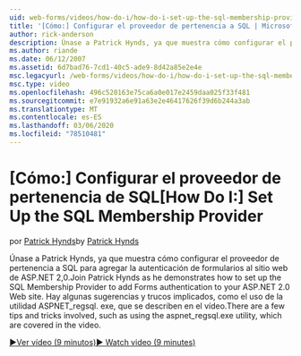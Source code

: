 ```yaml
---
uid: web-forms/videos/how-do-i/how-do-i-set-up-the-sql-membership-provider
title: '[Cómo:] Configurar el proveedor de pertenencia a SQL | Microsoft Docs'
author: rick-anderson
description: Únase a Patrick Hynds, ya que muestra cómo configurar el proveedor de pertenencia a SQL para agregar la autenticación de formularios al sitio web de ASP.NET 2,0. Hay algunos consejos...
ms.author: riande
ms.date: 06/12/2007
ms.assetid: 6d7bad76-7cd1-40c5-ade9-8d42a85e2e4e
msc.legacyurl: /web-forms/videos/how-do-i/how-do-i-set-up-the-sql-membership-provider
msc.type: video
ms.openlocfilehash: 496c520163e75ca6a0e017e2459daa025f33f481
ms.sourcegitcommit: e7e91932a6e91a63e2e46417626f39d6b244a3ab
ms.translationtype: MT
ms.contentlocale: es-ES
ms.lasthandoff: 03/06/2020
ms.locfileid: "78510481"
---
```

# <a name="how-do-i-set-up-the-sql-membership-provider"></a><span data-ttu-id="d3b6d-104">[Cómo:] Configurar el proveedor de pertenencia de SQL</span><span class="sxs-lookup"><span data-stu-id="d3b6d-104">[How Do I:] Set Up the SQL Membership Provider</span></span>

<span data-ttu-id="d3b6d-105">por [Patrick Hynds](https://twitter.com/patrickhynds)</span><span class="sxs-lookup"><span data-stu-id="d3b6d-105">by [Patrick Hynds](https://twitter.com/patrickhynds)</span></span>

<span data-ttu-id="d3b6d-106">Únase a Patrick Hynds, ya que muestra cómo configurar el proveedor de pertenencia a SQL para agregar la autenticación de formularios al sitio web de ASP.NET 2,0.</span><span class="sxs-lookup"><span data-stu-id="d3b6d-106">Join Patrick Hynds as he demonstrates how to set up the SQL Membership Provider to add Forms authentication to your ASP.NET 2.0 Web site.</span></span> <span data-ttu-id="d3b6d-107">Hay algunas sugerencias y trucos implicados, como el uso de la utilidad ASPNET\_regsql. exe, que se describen en el vídeo.</span><span class="sxs-lookup"><span data-stu-id="d3b6d-107">There are a few tips and tricks involved, such as using the aspnet\_regsql.exe utility, which are covered in the video.</span></span>

[<span data-ttu-id="d3b6d-108">&#9654;Ver vídeo (9 minutos)</span><span class="sxs-lookup"><span data-stu-id="d3b6d-108">&#9654; Watch video (9 minutes)</span></span>](https://channel9.msdn.com/Blogs/ASP-NET-Site-Videos/how-do-i-set-up-the-sql-membership-provider)
